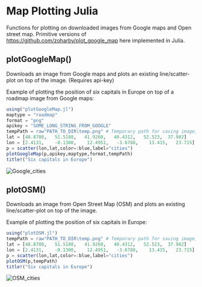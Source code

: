 # Map Plotting Julia

Functions for plotting on downloaded images from Google maps and Open street map. Primitive versions of https://github.com/zoharby/plot_google_map here implemented in Julia.

## plotGoogleMap()

Downloads an image from Google maps and plots an existing line/scatter-plot on top of the image. (Requires api-key)

Example of plotting the position of six capitals in Europe on top of a roadmap image from Google maps:

```julia
using("plotGoogleMap.jl")
maptype = "roadmap"
format = "png"
apikey = "SOME_LONG_STRING_FROM_GOOGLE"
tempPath = raw"PATH_TO_DIR\temp.png" # Temporary path for saving image, can be removed by rm(tempPath)
lat = [48.8708,   51.5188,   41.9260,   40.4312,   52.523,  37.982]
lon = [2.4131,    -0.1300,    12.4951,   -3.6788,    13.415,   23.715]
p = scatter(lon,lat,color=:blue,label="cities")
plotGoogleMap(p,apikey,maptype,format,tempPath)
title!("Six capitals in Europe")
```

![Google_cities](https://user-images.githubusercontent.com/37980849/97045020-4d780400-1575-11eb-8f23-f7aedb04b85c.PNG)

## plotOSM()

Downloads an image from Open Street Map (OSM) and plots an existing line/scatter-plot on top of the image.

Example of plotting the position of six capitals in Europe:

```julia
using("plotOSM.jl")
tempPath = raw"PATH_TO_DIR\temp.png" # Temporary path for saving image, can be removed by rm(tempPath)
lat = [48.8708,   51.5188,   41.9260,   40.4312,   52.523,  37.982]
lon = [2.4131,    -0.1300,    12.4951,   -3.6788,    13.415,   23.715]
p = scatter(lon,lat,color=:blue,label="cities")
plotOSM(p,tempPath)
title!("Six capitals in Europe")
```

![OSM_cities](https://user-images.githubusercontent.com/37980849/97043450-ca55ae80-1572-11eb-8ab6-1e174b38d0cb.png)
